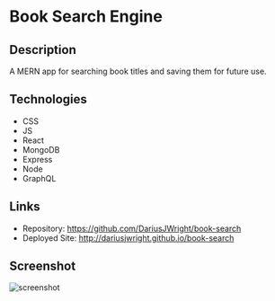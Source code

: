 # Book Search Engine

## Description
A MERN app for searching book titles and saving them for future use.


## Technologies
* CSS
* JS
* React
* MongoDB
* Express
* Node
* GraphQL


## Links
* Repository: https://github.com/DariusJWright/book-search
* Deployed Site: http://dariusjwright.github.io/book-search

## Screenshot
![screenshot](https://user-images.githubusercontent.com/64335245/95939950-ddae9000-0da2-11eb-8468-1d4a9dd22b64.PNG)
